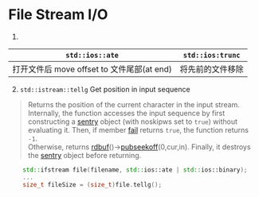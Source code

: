 # File Stream I/O

1. 
 |              `std::ios::ate`               | `std::ios:trunc` |
 |:------------------------------------------:|:----------:|
 | 打开文件后 move offset to 文件尾部(at end) | 将先前的文件移除           |

2. `std::istream::tellg`
 Get position in input sequence
 
>Returns the position of the current character in the input stream.  
Internally, the function accesses the input sequence by first constructing a [sentry](https://cplusplus.com/istream::sentry) object (with noskipws set to `true`) without evaluating it. Then, if member [fail](https://cplusplus.com/ios::fail) returns `true`, the function returns `-1`.  
Otherwise, returns [rdbuf](https://cplusplus.com/ios::rdbuf)()->[pubseekoff](https://cplusplus.com/streambuf::pubseekoff)(0,cur,in). Finally, it destroys the [sentry](https://cplusplus.com/istream::sentry) object before returning.

```cpp
	std::ifstream file(filename, std::ios::ate | std::ios::binary);
	...
	size_t fileSize = (size_t)file.tellg();
```
 

 
